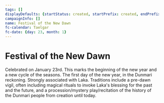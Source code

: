 ```yaml
---
tags: []
displayDefaults: {startStatus: created, startPrefix: created, endPrefix: destroyed, endStatus: destroyed}
campaignInfo: []
name: Festival of the New Dawn
fc-calendar: Taelgar
fc-date: {day: 23, month: 1}
---
```



# Festival of the New Dawn

Celebrated on January 23rd. This marks the beginning of the new year and a new cycle of the seasons. The first day of the new year, in the Dunmari reckoning. Strongly associated with Laka. Traditions include a pre-dawn vigil, often including magical rituals to invoke Laka's blessing for the past and the future, and a procession/mystery play/recitation of the history of the Dunmari people from creation until today. 